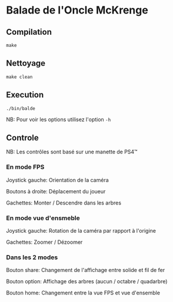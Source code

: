 # Balade de l'Oncle McKrenge

## Compilation

`make`

## Nettoyage

`make clean`

## Execution

`./bin/balde`

NB: Pour voir les options utilisez l'option `-h`

## Controle

NB: Les contrôles sont basé sur une manette de PS4™

### En mode FPS

Joystick gauche: Orientation de la caméra

Boutons à droite: Déplacement du joueur

Gachettes: Monter / Descendre dans les arbres

### En mode vue d'ensmeble

Joystick gauche: Rotation de la caméra par rapport à l'origine

Gachettes: Zoomer / Dézoomer

### Dans les 2 modes

Bouton share: Changement de l'affichage entre solide et fil de fer

Bouton option: Affichage des arbres (aucun / octabre / quadarbre)

Bouton home: Changement entre la vue FPS et vue d'ensemble
